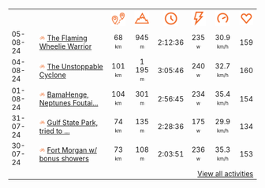 <table>
    <tr>
        <th></th>
        <th></th>
        <th align="center"><img src="https://raw.githubusercontent.com/robiningelbrecht/strava-activities/master/public/distance.svg" width="30" alt="distance" title="distance"/></th>
        <th align="center"><img src="https://raw.githubusercontent.com/robiningelbrecht/strava-activities/master/public/elevation.svg" width="30" alt="elevation" title="elevation"/></th>
        <th align="center"><img src="https://raw.githubusercontent.com/robiningelbrecht/strava-activities/master/public/time.svg" width="30" alt="time" title="time"/></th>
        <th align="center"><img src="https://raw.githubusercontent.com/robiningelbrecht/strava-activities/master/public/average-watt.svg" width="30" alt="average watts" title="average watts"/></th>
        <th align="center"><img src="https://raw.githubusercontent.com/robiningelbrecht/strava-activities/master/public/average-speed.svg" width="30" alt="average speed" title="average speed"/></th>
        <th align="center"><img src="https://raw.githubusercontent.com/robiningelbrecht/strava-activities/master/public/heart-rate.svg" width="30" alt="average heart rate" title="average heart rate"/></th>
    </tr>
            <tr>
            <td>05-08-24</td>
            <td>
                <img src="https://raw.githubusercontent.com/robiningelbrecht/strava-activities/master/public/activity-ride.svg" width="12" alt="The Flaming Wheelie Warrior" title="The Flaming Wheelie Warrior"/>
<a href="https://www.strava.com/activities/12068887321" title="Kcal: 2058 | Gear: None ">The Flaming Wheelie Warrior</a>
            </td>
            <td align="center">68 <sup><sub>km</sub></sup></td>
            <td align="center">945 <sup><sub>m</sub></sup></td>
            <td align="center">2:12:36</td>
            <td align="center">235 <sup><sub>w</sub></sup></td>
            <td align="center">30.9 <sup><sub>km/h</sub></sup></td>
            <td align="center">159</td>
        </tr>
            <tr>
            <td>04-08-24</td>
            <td>
                <img src="https://raw.githubusercontent.com/robiningelbrecht/strava-activities/master/public/activity-ride.svg" width="12" alt="The Unstoppable Cyclone" title="The Unstoppable Cyclone"/>
<a href="https://www.strava.com/activities/12060898282" title="Kcal: 2954 | Gear: None ">The Unstoppable Cyclone</a>
            </td>
            <td align="center">101 <sup><sub>km</sub></sup></td>
            <td align="center">1 195 <sup><sub>m</sub></sup></td>
            <td align="center">3:05:46</td>
            <td align="center">240 <sup><sub>w</sub></sup></td>
            <td align="center">32.7 <sup><sub>km/h</sub></sup></td>
            <td align="center">160</td>
        </tr>
            <tr>
            <td>01-08-24</td>
            <td>
                <img src="https://raw.githubusercontent.com/robiningelbrecht/strava-activities/master/public/activity-ride.svg" width="12" alt="BamaHenge, Neptunes Foutain, Dinosaurs in the woods &amp; Lady in the Bay" title="BamaHenge, Neptunes Foutain, Dinosaurs in the woods &amp; Lady in the Bay"/>
<a href="https://www.strava.com/activities/12035733449" title="Kcal: 2731 | Gear: None ">BamaHenge, Neptunes Foutai...</a>
            </td>
            <td align="center">104 <sup><sub>km</sub></sup></td>
            <td align="center">301 <sup><sub>m</sub></sup></td>
            <td align="center">2:56:45</td>
            <td align="center">234 <sup><sub>w</sub></sup></td>
            <td align="center">35.4 <sup><sub>km/h</sub></sup></td>
            <td align="center">154</td>
        </tr>
            <tr>
            <td>31-07-24</td>
            <td>
                <img src="https://raw.githubusercontent.com/robiningelbrecht/strava-activities/master/public/activity-ride.svg" width="12" alt="Gulf State Park, tried to hit all the bike paths.." title="Gulf State Park, tried to hit all the bike paths.."/>
<a href="https://www.strava.com/activities/12027421679" title="Kcal: 1781 | Gear: None ">Gulf State Park, tried to ...</a>
            </td>
            <td align="center">74 <sup><sub>km</sub></sup></td>
            <td align="center">135 <sup><sub>m</sub></sup></td>
            <td align="center">2:28:36</td>
            <td align="center">175 <sup><sub>w</sub></sup></td>
            <td align="center">29.9 <sup><sub>km/h</sub></sup></td>
            <td align="center">134</td>
        </tr>
            <tr>
            <td>30-07-24</td>
            <td>
                <img src="https://raw.githubusercontent.com/robiningelbrecht/strava-activities/master/public/activity-ride.svg" width="12" alt="Fort Morgan w/ bonus showers" title="Fort Morgan w/ bonus showers"/>
<a href="https://www.strava.com/activities/12018303610" title="Kcal: 1932 | Gear: None ">Fort Morgan w/ bonus showers</a>
            </td>
            <td align="center">73 <sup><sub>km</sub></sup></td>
            <td align="center">108 <sup><sub>m</sub></sup></td>
            <td align="center">2:03:51</td>
            <td align="center">236 <sup><sub>w</sub></sup></td>
            <td align="center">35.3 <sup><sub>km/h</sub></sup></td>
            <td align="center">153</td>
        </tr>
                <tr>
            <td colspan="8" align="right"><a href="https://github.com/robiningelbrecht/strava-activities#activities">View all activities</a></td>
        </tr>
    </table>
